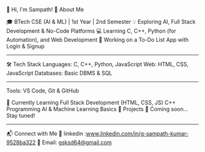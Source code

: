 👋 Hi, I'm Sampath!
🚀 About Me

🎓 BTech CSE (AI & ML) | 1st Year | 2nd Semester
💡 Exploring AI, Full Stack Development & No-Code Platforms
💻 Learning C, C++, Python (for Automation), and Web Development
🔨 Working on a To-Do List App with Login & Signup

-------------------------------------------------------------------------------------------------------------------------------------------------------------------------------

🛠️ Tech Stack
Languages: C, C++, Python, JavaScript
Web: HTML, CSS, JavaScript
Databases: Basic DBMS & SQL

--------------------------------------------------------------------------------------------------------------------------------------------------------------------------------
Tools: VS Code, Git & GitHub

🌱 Currently Learning
Full Stack Development (HTML, CSS, JS)
C++ Programming
AI & Machine Learning Basics
📌 Projects
🚧 Coming soon... Stay tuned!

---------------------------------------------------------------------------------------------------------------------------------------------------------------------------------
📬 Connect with Me
💼 linkedin :www.linkedin.com/in/g-sampath-kumar-9528ba322
📧 Email: gsksd64@gmail.com
